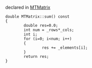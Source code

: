 
declared in [MTMatrix](MTMatrix.hpp.md)

~~~ { .cpp }
double MTMatrix::sum() const
{
        double res=0.0;
        int num = _rows*_cols;
        int i;
        for (i=0; i<num; i++)
        {
                res += _elements[i];
        }
        return res;
}
~~~

